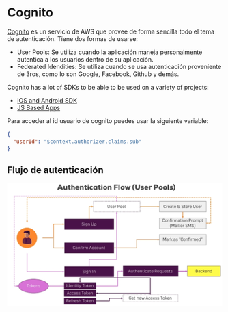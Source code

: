 # Cognito

[Cognito](https://aws.amazon.com/cognito/) es un servicio de AWS que provee de forma sencilla todo el tema de autenticación. Tiene dos formas de usarse:
* User Pools: Se utiliza cuando la aplicación maneja personalmente autentica a los usuarios dentro de su aplicación.
* Federated Idendities: Se utiliza cuando se usa autenticación proveniente de 3ros, como lo son Google, Facebook, Github y demás.

Cognito has a lot of SDKs to be able to be used on a variety of projects:
* [iOS and Android SDK](https://docs.aws.amazon.com/cognito/latest/developerguide/cognito-integrate-apps.html)
* [JS Based Apps](https://github.com/aws-amplify/amplify-js/tree/master/packages/amazon-cognito-identity-js)

Para acceder al id usuario de cognito puedes usar la siguiente variable:
```json
{
  "userId": "$context.authorizer.claims.sub"
}
```

## Flujo de autenticación
![Flujo](./imgs/CognitoFlow.jpg)
